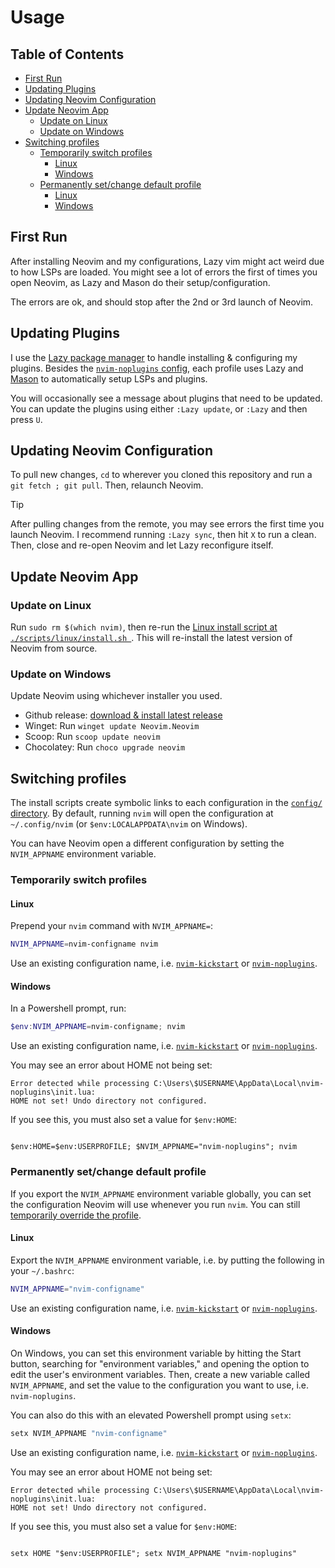 # Usage <!-- omit in toc -->

## Table of Contents <!-- omit in toc -->

- [First Run](#first-run)
- [Updating Plugins](#updating-plugins)
- [Updating Neovim Configuration](#updating-neovim-configuration)
- [Update Neovim App](#update-neovim-app)
  - [Update on Linux](#update-on-linux)
  - [Update on Windows](#update-on-windows)
- [Switching profiles](#switching-profiles)
  - [Temporarily switch profiles](#temporarily-switch-profiles)
    - [Linux](#linux)
    - [Windows](#windows)
  - [Permanently set/change default profile](#permanently-setchange-default-profile)
    - [Linux](#linux-1)
    - [Windows](#windows-1)

## First Run

After installing Neovim and my configurations, Lazy vim might act weird due to how LSPs are loaded. You might see a lot of errors the first of times you open Neovim, as Lazy and Mason do their setup/configuration.

The errors are ok, and should stop after the 2nd or 3rd launch of Neovim.

## Updating Plugins

I use the [Lazy package manager](https://www.lazyvim.org) to handle installing & configuring my plugins. Besides the [`nvim-noplugins` config](../config/nvim-noplugins/), each profile uses Lazy and [Mason](https://github.com/mason-org/mason.nvim) to automatically setup LSPs and plugins.

You will occasionally see a message about plugins that need to be updated. You can update the plugins using either `:Lazy update`, or `:Lazy` and then press `U`.

## Updating Neovim Configuration

To pull new changes, `cd` to wherever you cloned this repository and run a `git fetch ; git pull`. Then, relaunch Neovim.

> [!TIP]
> After pulling changes from the remote, you may see errors the first time you launch Neovim.
> I recommend running `:Lazy sync`, then hit `X` to run a clean. Then, close and re-open Neovim and let
> Lazy reconfigure itself.

## Update Neovim App

### Update on Linux

Run `sudo rm $(which nvim)`, then re-run the [Linux install script at `./scripts/linux/install.sh `](./scripts/linux/install.sh). This will re-install the latest version of Neovim from source.

### Update on Windows

Update Neovim using whichever installer you used.

- Github release: [download & install latest release](https://github.com/neovim/neovim/releases/latest)
- Winget: Run `winget update Neovim.Neovim`
- Scoop: Run `scoop update neovim`
- Chocolatey: Run `choco upgrade neovim`

## Switching profiles

The install scripts create symbolic links to each configuration in the [`config/` directory](./config). By default, running `nvim` will open the configuration at `~/.config/nvim` (or `$env:LOCALAPPDATA\nvim` on Windows).

You can have Neovim open a different configuration by setting the `NVIM_APPNAME` environment variable.

### Temporarily switch profiles

#### Linux

Prepend your `nvim` command with `NVIM_APPNAME=`:

```bash
NVIM_APPNAME=nvim-configname nvim
```

Use an existing configuration name, i.e. [`nvim-kickstart`](./config/nvim-kickstart/) or [`nvim-noplugins`](./config/nvim-noplugins/).

#### Windows

In a Powershell prompt, run:

```powershell
$env:NVIM_APPNAME=nvim-configname; nvim
```

Use an existing configuration name, i.e. [`nvim-kickstart`](./config/nvim-kickstart/) or [`nvim-noplugins`](./config/nvim-noplugins/).

You may see an error about HOME not being set:

```shell
Error detected while processing C:\Users\$USERNAME\AppData\Local\nvim-noplugins\init.lua:
HOME not set! Undo directory not configured.
```

If you see this, you must also set a value for `$env:HOME`:

```shell

$env:HOME=$env:USERPROFILE; $NVIM_APPNAME="nvim-noplugins"; nvim
```

### Permanently set/change default profile

If you export the `NVIM_APPNAME` environment variable globally, you can set the configuration Neovim will use whenever you run `nvim`. You can still [temporarily override the profile](#temporarily-switch-profiles).

#### Linux

Export the `NVIM_APPNAME` environment variable, i.e. by putting the following in your `~/.bashrc`:

```bash
NVIM_APPNAME="nvim-configname"
```

Use an existing configuration name, i.e. [`nvim-kickstart`](./config/nvim-kickstart/) or [`nvim-noplugins`](./config/nvim-noplugins/).

#### Windows

On Windows, you can set this environment variable by hitting the Start button, searching for "environment variables," and opening the option to edit the user's environment variables. Then, create a new variable called `NVIM_APPNAME`, and set the value to the configuration you want to use, i.e. `nvim-noplugins`.

You can also do this with an elevated Powershell prompt using `setx`:

```powershell
setx NVIM_APPNAME "nvim-configname"
```

Use an existing configuration name, i.e. [`nvim-kickstart`](./config/nvim-kickstart/) or [`nvim-noplugins`](./config/nvim-noplugins/).

You may see an error about HOME not being set:

```shell
Error detected while processing C:\Users\$USERNAME\AppData\Local\nvim-noplugins\init.lua:
HOME not set! Undo directory not configured.
```

If you see this, you must also set a value for `$env:HOME`:

```shell

setx HOME "$env:USERPROFILE"; setx NVIM_APPNAME "nvim-noplugins"
```
